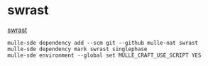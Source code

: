 # swrast

[swrast](//github.com/mulle-nat/swrast)

```
mulle-sde dependency add --scm git --github mulle-nat swrast
mulle-sde dependency mark swrast singlephase
mulle-sde environment --global set MULLE_CRAFT_USE_SCRIPT YES
```
